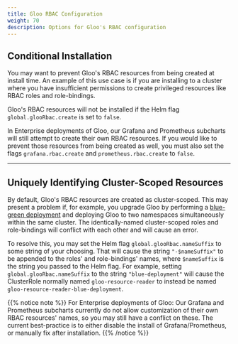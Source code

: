 ```yaml
---
title: Gloo RBAC Configuration
weight: 70
description: Options for Gloo's RBAC configuration
---
```


## Conditional Installation

You may want to prevent Gloo's RBAC resources from being created at install time. An example of this use case is if you are installing to a cluster where you have insufficient permissions to create privileged resources like RBAC roles and role-bindings.

Gloo's RBAC resources will not be installed if the Helm flag `global.glooRbac.create` is set to `false`.

In Enterprise deployments of Gloo, our Grafana and Prometheus subcharts will still attempt to create their own RBAC resources. If you would like to prevent those resources from being created as well, you must also set the flags `grafana.rbac.create` and `prometheus.rbac.create` to `false`.

---

## Uniquely Identifying Cluster-Scoped Resources

By default, Gloo's RBAC resources are created as cluster-scoped. This may present a problem if, for example, you upgrade Gloo by performing a [blue-green deployment](https://blog.christianposta.com/deploy/blue-green-deployments-a-b-testing-and-canary-releases/) and deploying Gloo to two namespaces simultaneously within the same cluster. The identically-named cluster-scoped roles and role-bindings will conflict with each other and will cause an error.

To resolve this, you may set the Helm flag `global.glooRbac.nameSuffix` to some string of your choosing. That will cause the string `"-$nameSuffix"` to be appended to the roles' and role-bindings' names, where `$nameSuffix` is the string you passed to the Helm flag. For example, setting `global.glooRbac.nameSuffix` to the string `"blue-deployment"` will cause the ClusterRole normally named `gloo-resource-reader` to instead be named `gloo-resource-reader-blue-deployment`.

{{% notice note %}}
For Enterprise deployments of Gloo: Our Grafana and Prometheus subcharts currently do not allow customization of their own RBAC resources' names, so you may still have a conflict on these. The current best-practice is to either disable the install of Grafana/Prometheus, or manually fix after installation.
{{% /notice %}}
